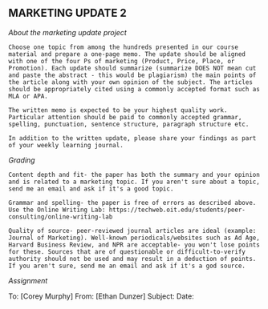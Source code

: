 ## MARKETING UPDATE 2

*About the marketing update project*

  `Choose one topic from among the hundreds presented in our course material and prepare a one-page memo. The update should be aligned with one of the four Ps of marketing (Product, Price, Place, or Promotion). Each update should summarize (summarize DOES NOT mean cut and paste the abstract - this would be plagiarism) the main points of the article along with your own opinion of the subject. The articles should be appropriately cited using a commonly accepted format such as MLA or APA.`

  `The written memo is expected to be your highest quality work. Particular attention should be paid to commonly accepted grammar, spelling, punctuation, sentence structure, paragraph structure etc.`

  `In addition to the written update, please share your findings as part of your weekly learning journal.`

*Grading*

  `Content depth and fit- the paper has both the summary and your opinion and is related to a marketing topic. If you aren't sure about a topic, send me an email and ask if it's a good topic.`

  `Grammar and spelling- the paper is free of errors as described above. Use the Online Writing Lab: https://techweb.oit.edu/students/peer-consulting/online-writing-lab`

  `Quality of source- peer-reviewed journal articles are ideal (example: Journal of Marketing). Well-known periodicals/websites such as Ad Age, Harvard Business Review, and NPR are acceptable- you won't lose points for these. Sources that are of questionable or difficult-to-verify authority should not be used and may result in a deduction of points. If you aren't sure, send me an email and ask if it's a god source.`

*Assignment*

  To: [Corey Murphy]
  From: [Ethan Dunzer]
  Subject:
  Date: 
